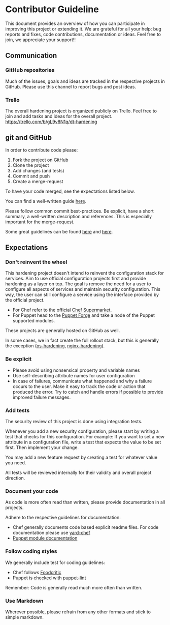 # Contributor Guideline

This document provides an overview of how you can participate in improving this project or extending it. We are grateful for all your help: bug reports and fixes, code contributions, documentation or ideas. Feel free to join, we appreciate your support!!

## Communication

### GitHub repositories

Much of the issues, goals and ideas are tracked in the respective projects in GitHub. Please use this channel to report bugs and post ideas.

### Trello

The overall hardening project is organized publicly on Trello. Feel free to join and add tasks and ideas for the overall project. <https://trello.com/b/gL9v8N1q/dt-hardening>

## git and GitHub

In order to contribute code please:

1. Fork the project on GitHub
2. Clone the project
3. Add changes (and tests)
4. Commit and push
5. Create a merge-request

To have your code merged, see the expectations listed below.

You can find a well-written guide [here](https://help.github.com/articles/fork-a-repo).

Please follow common commit best-practices. Be explicit, have a short summary, a well-written description and references. This is especially important for the merge-request.

Some great guidelines can be found [here](https://wiki.openstack.org/wiki/GitCommitMessages) and [here](http://robots.thoughtbot.com/5-useful-tips-for-a-better-commit-message).

## Expectations

### Don't reinvent the wheel

This hardening project doesn't intend to reinvent the configuration stack for services. Aim to use official configuration projects first and provide hardening as a layer on top. The goal is remove the need for a user to configure all aspects of services and maintain security configuration. This way, the user can still configure a service using the interface provided by the official project.

- For Chef refer to the official [Chef Supermarket](https://supermarket.chef.io/).
- For Puppet head to the [Puppet Forge](https://forge.puppetlabs.com/) and take a node of the Puppet supported modules.

These projects are generally hosted on GitHub as well.

In some cases, we in fact create the full rollout stack, but this is generally the exception ([os-hardening](https://github.com/dev-sec/chef-os-hardening), [nginx-hardening](https://github.com/dev-sec/chef-nginx-hardening)).

### Be explicit

- Please avoid using nonsensical property and variable names
- Use self-describing attribute names for user configuration
- In case of failures, communicate what happened and why a failure occurs to the user. Make it easy to track the code or action that produced the error. Try to catch and handle errors if possible to provide improved failure messages.

### Add tests

The security review of this project is done using integration tests.

Whenever you add a new security configuration, please start by writing a test that checks for this configuration. For example: If you want to set a new attribute in a configuration file, write a test that expects the value to be set first. Then implement your change.

You may add a new feature request by creating a test for whatever value you need.

All tests will be reviewed internally for their validity and overall project direction.

### Document your code

As code is more often read than written, please provide documentation in all projects.

Adhere to the respective guidelines for documentation:

- Chef generally documents code based explicit readme files. For code documentation please use [yard-chef](https://github.com/rightscale/yard-chef)
- [Puppet module documentation](http://docs.puppetlabs.com/puppet/latest/reference/modules_documentation.html)

### Follow coding styles

We generally include test for coding guidelines:

- Chef follows [Foodcritic](http://acrmp.github.io/foodcritic/)
- Puppet is checked with [puppet-lint](http://puppet-lint.com/checks/)

Remember: Code is generally read much more often than written.

### Use Markdown

Wherever possible, please refrain from any other formats and stick to simple markdown.
